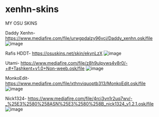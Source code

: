 # xenhn-skins
MY OSU SKINS

Daddy Xenhn- https://www.mediafire.com/file/urwgpdalzy96vcj/Daddy_xenhn.osk/file
![image](https://user-images.githubusercontent.com/116993684/198863736-067bcc6b-40bc-4352-8576-48ce3e9ee6f2.png)

Rafis HDDT- https://osuskins.net/skin/ekynLzX
![image](https://user-images.githubusercontent.com/116993684/198863786-bd5cf5c1-297c-4226-9acc-0fa858d9a135.png)

 Utami- https://www.mediafire.com/file/z8h9ulpyws4y8r0/-+#+Tashkent+v1.0+Non-weeb.osk/file
![image](https://user-images.githubusercontent.com/116993684/198863798-e807f90e-086c-4814-8efe-67f8f5719d52.png)

MonkoEdit- https://www.mediafire.com/file/xthnviquoptb313/MonkoEdit.osk/file
![image](https://user-images.githubusercontent.com/116993684/198863816-da24de3d-d75a-454e-9ed7-73d318aa9447.png)

Nick1324- https://www.mediafire.com/file/4rcj3vn1r2uq7wv/-_%25E3%2580%258ASN%25E3%2580%258B_nick1324_v1.2.1.osk/file
![image](https://user-images.githubusercontent.com/116993684/198863845-6df3c5bc-6558-486c-8cb8-593f239ad2f1.png)


